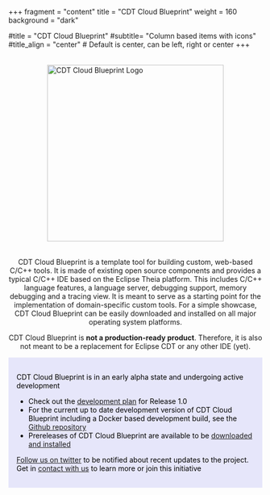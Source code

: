 +++
fragment = "content"
title = "CDT Cloud Blueprint"
weight = 160    
background = "dark"

#title = "CDT Cloud Blueprint"
#subtitle= "Column based items with icons"
#title_align = "center" # Default is center, can be left, right or center
+++

<div style='margin: 2rem;'>
<img src="images/CDTCloudBlueprintLogo.png" alt="CDT Cloud Blueprint Logo" style="display: block; margin: auto; width: 350px;" />
</div>

<p style='text-align: center;'>
CDT Cloud Blueprint is a template tool for building custom, web-based C/C++ tools. It is made of existing open source components and provides a typical C/C++ IDE based on the Eclipse Theia platform. This includes C/C++ language features, a language server, debugging support, memory debugging and a tracing view. It is meant to serve as a starting point for the implementation of domain-specific custom tools. For a simple showcase, CDT Cloud Blueprint can be easily downloaded and installed on all major operating system platforms.
</p>
<p style='text-align: center;'>CDT Cloud Blueprint is <b>not a production-ready product</b>. Therefore, it is also not meant to be a replacement for Eclipse CDT or any other IDE (yet).</p>

<div style='background: lavender;color: black;padding: 1rem'>

CDT Cloud Blueprint is in an early alpha state and undergoing active development

* Check out the [development plan](https://github.com/eclipse-cdt-cloud/cdt-cloud-blueprint/milestone/1) for Release 1.0
* For the current up to date development version of CDT Cloud Blueprint including a Docker based development build, see the [Github repository](https://github.com/eclipse-cdt-cloud/cdt-cloud-blueprint)
* Prereleases of CDT Cloud Blueprint are available to be [downloaded and installed](https://download.eclipse.org/theia/cdt-cloud/)

[Follow us on twitter](https://twitter.com/CdtCloud") to be notified about recent updates to the project. Get in [contact with us](/contact) to learn more or join this initiative

</div>
